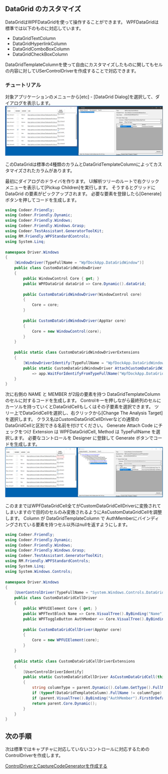 ## DataGrid のカスタマイズ

DataGridはWPFDataGridを使って操作することができます。
WPFDataGridは標準では以下のものに対応しています。

- DataGridTextColumn
- DataGridHyperlinkColumn
- DataGridComboBoxColumn
- DataGridCheckBoxColumn

DataGridTemplateColumnを使って自由にカスタマイズしたものに関してもセルの内容に対してUSerControlDriverを作成することで対応できます。

### チュートリアル
対象アプリケーションのメニューから[etc] - [DataGrid Dialog]を選択して、ダイアログを表示します。
![DataGridDriver.Analyze.png](../Img/DataGridDriver.Analyze.png)

このDataGridは標準の4種類のカラムとDataGridTemplateColumnによってカスタマイズされたカラムがあります。

最初にダイアログのドライバを作ります。
UI解析ツリーのルートで右クリックメニューを表示して[Pickup Children]を実行します。
そうするとグリッドに DataGrid の要素がピックアップされます。
必要な要素を登録したら[Generate]ボタンを押してコードを生成します。

```cs
using Codeer.Friendly;
using Codeer.Friendly.Dynamic;
using Codeer.Friendly.Windows;
using Codeer.Friendly.Windows.Grasp;
using Codeer.TestAssistant.GeneratorToolKit;
using RM.Friendly.WPFStandardControls;
using System.Linq;

namespace Driver.Windows
{
    [WindowDriver(TypeFullName = "WpfDockApp.DataGridWindow")]
    public class CustomDataGridWindowDriver
    {
        public WindowControl Core { get; }
        public WPFDataGrid dataGrid => Core.Dynamic().dataGrid; 

        public CustomDataGridWindowDriver(WindowControl core)
        {
            Core = core;
        }

        public CustomDataGridWindowDriver(AppVar core)
        {
            Core = new WindowControl(core);
        }
    }

    public static class CustomDataGridWindowDriverExtensions
    {
        [WindowDriverIdentify(TypeFullName = "WpfDockApp.DataGridWindow")]
        public static CustomDataGridWindowDriver AttachCustomDataGridWindow(this WindowsAppFriend app)
            => app.WaitForIdentifyFromTypeFullName("WpfDockApp.DataGridWindow").Dynamic();
    }
}
```

次に右側の NAME と MEMBER が2段の要素を持つ DataGridTemplateColumn のセルに対するコードを生成します。
Controlキーを押しながら最終列のセルにカーソルを持っていくとDataGridCellもしくはその子要素を選択できます。
ツリー上でDataGridCellを選択し、右クリックから[Change The Analysis Target]を選択します。
クラス名はCustomDataGridCellDriverなどの通常のDataGridCellと区別できる名前を付けてください。
Generate Attach Code にチェックをつけ Extension は WPFDataGridCell, Method は TypeFullName を選択します。
必要なコントロールを Designer に登録して Generate ボタンでコードを生成します。
![DataGridDriver.Form.png](../Img/DataGridDriver.Form.png)

このままではWPFDataGridCell全てがCustomDataGridCellDriverに変換されてしまいますので目的のセルのみ変換されるようにAsCustomDataGridCellを調整します。
Column が DataGridTemplateColumn で AuthMemberにバインディングされている要素を持つセル以外はnullを返すようにします。

```cs
using Codeer.Friendly;
using Codeer.Friendly.Dynamic;
using Codeer.Friendly.Windows;
using Codeer.Friendly.Windows.Grasp;
using Codeer.TestAssistant.GeneratorToolKit;
using RM.Friendly.WPFStandardControls;
using System.Linq;
using System.Windows.Controls;

namespace Driver.Windows
{
    [UserControlDriver(TypeFullName = "System.Windows.Controls.DataGridCell")]
    public class CustomDataGridCellDriver
    {
        public WPFUIElement Core { get; }
        public WPFTextBlock Name => Core.VisualTree().ByBinding("Name").Single().Dynamic(); 
        public WPFToggleButton AuthMember => Core.VisualTree().ByBinding("AuthMember").Single().Dynamic(); 

        public CustomDataGridCellDriver(AppVar core)
        {
            Core = new WPFUIElement(core);
        }
    }

    public static class CustomDataGridCellDriverExtensions
    {
        [UserControlDriverIdentify]
        public static CustomDataGridCellDriver AsCustomDataGridCell(this WPFDataGridCell parent)
        {
            string columnType = parent.Dynamic().Column.GetType().FullName;
            if (typeof(DataGridTemplateColumn).FullName != columnType) return null;
            if (parent.VisualTree().ByBinding("AuthMember").FirstOrDefault() == null) return null;
            return parent.Core.Dynamic();
        }
    }
}
```

## 次の手順

次は標準ではキャプチャに対応していないコントロールに対応するためのControlDriverを作成します。

[ControlDriverとCaptureCodeGeneratorを作成する](ControlDriver.md)
